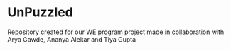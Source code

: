 # UnPuzzled
Repository created for our WE program project made in collaboration with Arya Gawde, Ananya Alekar and Tiya Gupta
